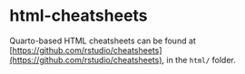 # html-cheatsheets

Quarto-based HTML cheatsheets can be found at [https://github.com/rstudio/cheatsheets](https://github.com/rstudio/cheatsheets), in the `html/` folder.
